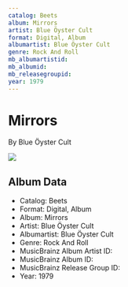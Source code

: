 ```yaml
---
catalog: Beets
album: Mirrors
artist: Blue Öyster Cult
format: Digital, Album
albumartist: Blue Öyster Cult
genre: Rock And Roll
mb_albumartistid: 
mb_albumid: 
mb_releasegroupid: 
year: 1979
---
```


# Mirrors

By Blue Öyster Cult

![](../../assets/beetscovers/Blue_Öyster_Cult-Mirrors.jpg)

## Album Data

- Catalog: Beets
- Format: Digital, Album
- Album: Mirrors
- Artist: Blue Öyster Cult
- Albumartist: Blue Öyster Cult
- Genre: Rock And Roll
- MusicBrainz Album Artist ID: 
- MusicBrainz Album ID: 
- MusicBrainz Release Group ID: 
- Year: 1979


